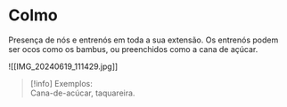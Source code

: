 # Colmo

Presença de nós e entrenós em toda a sua extensão. Os entrenós podem ser ocos como os bambus, ou preenchidos como a cana de açúcar.

![[IMG_20240619_111429.jpg]]

> [!info] Exemplos:
> <br>
> Cana-de-acúcar, taquareira.
